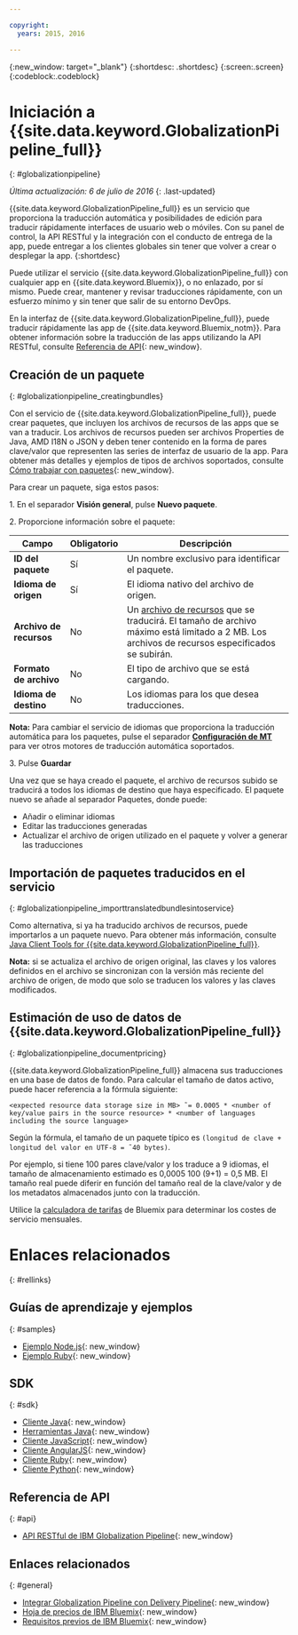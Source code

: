 ```yaml
---

copyright:
  years: 2015, 2016

---
```


{:new_window: target="_blank"}
{:shortdesc: .shortdesc}
{:screen:.screen}
{:codeblock:.codeblock}


# Iniciación a {{site.data.keyword.GlobalizationPipeline_full}}
{: #globalizationpipeline}

*Última actualización: 6 de julio de 2016*
{: .last-updated}

{{site.data.keyword.GlobalizationPipeline_full}} es un servicio que proporciona la traducción automática y posibilidades de edición para traducir rápidamente interfaces de usuario web o móviles. Con su panel de control, la API RESTful y la integración con el conducto de entrega de la app, puede entregar a los clientes globales sin tener que volver a crear o desplegar la app.
{:shortdesc}

Puede utilizar el servicio {{site.data.keyword.GlobalizationPipeline_full}} con cualquier app en {{site.data.keyword.Bluemix}}, o no enlazado, por sí mismo. Puede crear, mantener y revisar traducciones rápidamente, con un esfuerzo mínimo y sin tener que salir de su entorno DevOps.

En la interfaz de {{site.data.keyword.GlobalizationPipeline_full}}, puede traducir rápidamente las app de {{site.data.keyword.Bluemix_notm}}. Para obtener información sobre la traducción de las apps utilizando la API RESTful, consulte [Referencia de API](https://gp-rest.ng.bluemix.net/translate/swagger/index.html){: new_window}. 


## Creación de un paquete
{: #globalizationpipeline_creatingbundles}

Con el servicio de {{site.data.keyword.GlobalizationPipeline_full}}, puede crear paquetes, que incluyen los archivos de recursos de las apps que se van a traducir. Los archivos de recursos pueden ser archivos Properties de Java, AMD I18N o JSON y deben tener contenido en la forma de pares clave/valor que representen las series de interfaz de usuario de la app. Para obtener más detalles y ejemplos de tipos de archivos soportados, consulte [Cómo trabajar con paquetes](./bundles.html){: new_window}.

Para crear un paquete, siga estos pasos:

1\. En el separador **Visión general**, pulse **Nuevo paquete**.

2\. Proporcione información sobre el paquete:

| Campo | Obligatorio| Descripción|
|-------|---------|------------|
| **ID del paquete** | Sí | Un nombre exclusivo para identificar el paquete. |
| **Idioma de origen** | Sí | El idioma nativo del archivo de origen. |
| **Archivo de recursos** | No | Un [archivo de recursos](bundles.html#globalizationpipeline_workingwithbundles) que se traducirá. El tamaño de archivo máximo está limitado a 2 MB. Los archivos de recursos especificados se subirán.  |
| **Formato de archivo** | No | El tipo de archivo que se está cargando. |
| **Idioma de destino** | No | Los idiomas para los que desea traducciones. |

**Nota:** Para cambiar el servicio de idiomas que proporciona la traducción automática para los paquetes, pulse el separador [**Configuración de MT**](./managing_translations.html#globalizationpipeline_service_to_service) para ver otros motores de traducción automática soportados.

3\. Pulse **Guardar**

Una vez que se haya creado el paquete, el archivo de recursos subido se traducirá a todos los idiomas de destino que haya especificado. El paquete nuevo se añade al separador Paquetes, donde puede:

* Añadir o eliminar idiomas
* Editar las traducciones generadas
* Actualizar el archivo de origen utilizado en el paquete y volver a generar las traducciones

## Importación de paquetes traducidos en el servicio
{: #globalizationpipeline_importtranslatedbundlesintoservice}

Como alternativa, si ya ha traducido archivos de recursos, puede importarlos a un paquete nuevo. Para obtener más información, consulte [Java Client Tools for {{site.data.keyword.GlobalizationPipeline_full}}](https://github.com/IBM-Bluemix/gp-java-tools).

**Nota:** si se actualiza el archivo de origen original, las claves y los valores definidos en el archivo se sincronizan con la versión más reciente del archivo de origen, de modo que solo se traducen los valores y las claves modificados.

## Estimación de uso de datos de {{site.data.keyword.GlobalizationPipeline_full}}
{: #globalizationpipeline_documentpricing}

{{site.data.keyword.GlobalizationPipeline_full}} almacena sus traducciones en una base de datos de fondo. Para calcular el tamaño de datos activo, puede hacer referencia a la fórmula siguiente:

`<expected resource data storage size in MB> ˜= 0.0005 * <number of key/value pairs in the source resource> * <number of languages including the source language>`

Según la fórmula, el tamaño de un paquete típico es `(longitud de clave + longitud del valor en UTF-8 = ˜40 bytes)`.

Por ejemplo, si tiene 100 pares clave/valor y los traduce a 9 idiomas, el tamaño de almacenamiento estimado es 0,0005 100 (9+1) = 0,5 MB. El tamaño real puede diferir en función del tamaño real de la clave/valor y de los metadatos almacenados junto con la traducción.

Utilice la [calculadora de tarifas](https://console.ng.bluemix.net/?direct=classic/#/pricing/cloudOEPaneId=pricing&paneId=pricingSheet&orgGuid=127a45f4-4461-4d5b-a26b-6dc2fdd1a3a2&spaceGuid=208fb1ff-413b-4fd9-9615-e8226062d0f3) de Bluemix para determinar los costes de servicio mensuales.


# Enlaces relacionados
{: #rellinks}
## Guías de aprendizaje y ejemplos
{: #samples}

* [Ejemplo Node.js](https://github.com/IBM-Bluemix/gp-nodejs-sample){: new_window}
* [Ejemplo Ruby](https://github.com/IBM-Bluemix/gp-ruby-sample){: new_window}

## SDK
{: #sdk}

* [Cliente Java](https://github.com/IBM-Bluemix/gp-java-client){: new_window}
* [Herramientas Java](https://github.com/IBM-Bluemix/gp-java-tools){: new_window}
* [Cliente JavaScript](https://github.com/IBM-Bluemix/gp-js-client){: new_window}
* [Cliente AngularJS](https://github.com/IBM-Bluemix/gp-angular-client){: new_window}
* [Cliente Ruby](https://github.com/IBM-Bluemix/gp-ruby-client){: new_window}
* [Cliente Python](https://github.com/IBM-Bluemix/gp-python-client){: new_window}

## Referencia de API
{: #api}

* [API RESTful de IBM Globalization Pipeline](https://gp-rest.ng.bluemix.net/translate/swagger/index.html){: new_window}

## Enlaces relacionados
{: #general}

* [Integrar Globalization Pipeline con Delivery Pipeline](https://hub.jazz.net/docs/deploy_ext/#globalize){: new_window}
* [Hoja de precios de IBM Bluemix](https://www.ng.bluemix.net/#/pricing){: new_window}
* [Requisitos previos de IBM Bluemix](https://developer.ibm.com/bluemix/support/#prereqs){: new_window}
